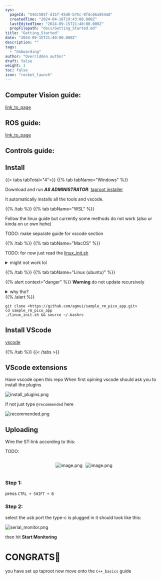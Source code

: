 ```yaml
---
sys:
  pageId: "54dc585f-d15f-45d0-b75c-8fdc66a854a8"
  createdTime: "2024-04-16T19:43:00.000Z"
  lastEditedTime: "2024-09-15T21:40:00.000Z"
  propFilepath: "docs/Getting_Started.md"
title: "Getting_Started"
date: "2024-09-15T21:40:00.000Z"
description: ""
tags:
  - "Onboarding"
author: "Overridden author"
draft: false
weight: 1
toc: false
icon: "rocket_launch"
---
```


## Computer Vision guide:

[link_to_page](86d45bc0-388b-4d26-8848-44f255f73d0e)

## ROS guide:

[link_to_page](3c76c1de-ec8f-46d6-8b0a-294005edc2d5)

## Controls guide:

## Install

{{< tabs tabTotal="4">}}
{{% tab tabName="Windows" %}}

Download and run _**AS ADMINISTRATOR**_: [taproot installer](https://github.com/Thornbots/TeachingFreshies/releases/tag/1.0)

It automatically installs all the tools and vscode.

{{% /tab %}}
{{% tab tabName="WSL" %}}

Follow the linux guide but currently some methods do not work (also ur kinda on ur own hehe)

TODO: make separate guide for vscode section

{{% /tab %}}
{{% tab tabName="MacOS" %}}

TODO: for now just read the [linux_init.sh](https://github.com/agmui/sample_rm_pico_app/blob/main/linux_init.sh)

<details>
<summary>might not work lol</summary>

`brew install libusb pkg-config`

Next install: [vscode](https://code.visualstudio.com/Download)

</details>

{{% /tab %}}
{{% tab tabName="Linux (ubuntu)" %}}

{{% alert context="danger" %}}
**Warning** do not update recursively
<details>
<summary>why tho?</summary>
There are some submodules that may go on for a while (like tinyusb) and I highly
recommend you don't need to get them.
If you want to see what submodules I update just look in `linux_init.sh`
</details>
{{% /alert %}}

```shell
git clone <https://github.com/agmui/sample_rm_pico_app.git>
cd sample_rm_pico_app
./linux_init.sh && source ~/.bashrc
```

## Install VScode

[vscode](https://code.visualstudio.com/Download)

{{% /tab %}}
{{< /tabs >}}

## VScode extensions

Have vscode open this repo
When first opining vscode should ask you to install the plugins

![install_plugins.png](https://prod-files-secure.s3.us-west-2.amazonaws.com/d518164a-d88e-44d1-a4ee-3adb3bd8bce0/89bd30f0-1825-4e77-867b-0a41ce370880/install_plugins.png?X-Amz-Algorithm=AWS4-HMAC-SHA256&X-Amz-Content-Sha256=UNSIGNED-PAYLOAD&X-Amz-Credential=ASIAZI2LB4665JL5ONER%2F20250215%2Fus-west-2%2Fs3%2Faws4_request&X-Amz-Date=20250215T210153Z&X-Amz-Expires=3600&X-Amz-Security-Token=IQoJb3JpZ2luX2VjECUaCXVzLXdlc3QtMiJHMEUCIBgxHBfORI7BA4HBg4EEKhNqQelPV4w9KX8CmT4feFWMAiEA1NO%2Fv%2BX2jD9uulB9afqmpaKPqyb%2B0ej9difHqWKxrTIq%2FwMIThAAGgw2Mzc0MjMxODM4MDUiDMbcd4M5PIuMXp7NVCrcA%2BIg%2BuI5wYJr6GT9TcP2DCpVF8fqxjwKeF1v7rQR%2Fn%2Bn0X5U7J3elFyGpMLi3CFiCAQoID9HlExYgs%2BMtoSNyZevJuhrTg9lHGZZJ79mvi7rg6TYuQw1KdbaK4qgCgB7EFel2yUTFWviSDciTQL%2FSU7CQ04FTtsbn1jPTT7tzyJcymyl8no486FJg3y3emKEZVumjOiRcTivmS5BybOFGWanQFMFX4uOISOyC1xPvfpXY1x4Pcxve2gjCR%2BhfUw5b1G3gyUGII4t6CDS7xOTc2b32N86CdkNiuEvsAOXlqPbXWpl4zs%2FRlTc5KXROPc2GmUezQ1q6Q8Cf4I%2BXZ32yy1%2BKshiyuSdbXF4jX3hDoQIIoBStmKdjzMyKV6sikIR2WRHAcXfYX9hU9H3AznJCEbX3nNXpNt0Bu6Qaodjs5fPnxLAHOLnmVI5xyXgSI7FixtqCfNulsaYlSY76OqQF7kTagaIFbmcSWgWiOu6BDpMlT0ux1qFG0XsFMpqpgo6MSOGUepTHoubVC0MzSp6e93HONJEKSa%2FMl4lx3mg5zPgzacoKSM7cG3G0ZJqHncQxX%2F58fCIg0jn7qaN%2BcfOGmsE4uFcmSSks1RN7l%2BsHxARj4R6iawET5KXJPzRMKX1w70GOqUBflOxrAPEEL%2FKLtohn45Ivrnr0aw9OMoJed1V2GtR0Gdq2WkP5s1MWyGldXCSClNEZcSyS19aQ39zmIrhUp2%2BE1GlcFII3O2DA7JsIyFeSIb5rFzQ12rlxMGQrsw3q72lqeIUieypGnnywc1ZZQMKD%2FKiSBnqFeTwqjtT0LcRv4EVc1kNBG%2B4NkpzE9v74UBm3gMlxj2Z1KWC9n5GxsXic7b2UI9l&X-Amz-Signature=a7531a9d5c05e30c6c458580d0f0ae2e7fc219cb25a14ed4731322ff91f8be25&X-Amz-SignedHeaders=host&x-id=GetObject)

If not just type `@recommended` here  

![recommended.png](https://prod-files-secure.s3.us-west-2.amazonaws.com/d518164a-d88e-44d1-a4ee-3adb3bd8bce0/61e661e9-5d85-4dfc-be0d-8d2097a5e793/recommended.png?X-Amz-Algorithm=AWS4-HMAC-SHA256&X-Amz-Content-Sha256=UNSIGNED-PAYLOAD&X-Amz-Credential=ASIAZI2LB4665JL5ONER%2F20250215%2Fus-west-2%2Fs3%2Faws4_request&X-Amz-Date=20250215T210153Z&X-Amz-Expires=3600&X-Amz-Security-Token=IQoJb3JpZ2luX2VjECUaCXVzLXdlc3QtMiJHMEUCIBgxHBfORI7BA4HBg4EEKhNqQelPV4w9KX8CmT4feFWMAiEA1NO%2Fv%2BX2jD9uulB9afqmpaKPqyb%2B0ej9difHqWKxrTIq%2FwMIThAAGgw2Mzc0MjMxODM4MDUiDMbcd4M5PIuMXp7NVCrcA%2BIg%2BuI5wYJr6GT9TcP2DCpVF8fqxjwKeF1v7rQR%2Fn%2Bn0X5U7J3elFyGpMLi3CFiCAQoID9HlExYgs%2BMtoSNyZevJuhrTg9lHGZZJ79mvi7rg6TYuQw1KdbaK4qgCgB7EFel2yUTFWviSDciTQL%2FSU7CQ04FTtsbn1jPTT7tzyJcymyl8no486FJg3y3emKEZVumjOiRcTivmS5BybOFGWanQFMFX4uOISOyC1xPvfpXY1x4Pcxve2gjCR%2BhfUw5b1G3gyUGII4t6CDS7xOTc2b32N86CdkNiuEvsAOXlqPbXWpl4zs%2FRlTc5KXROPc2GmUezQ1q6Q8Cf4I%2BXZ32yy1%2BKshiyuSdbXF4jX3hDoQIIoBStmKdjzMyKV6sikIR2WRHAcXfYX9hU9H3AznJCEbX3nNXpNt0Bu6Qaodjs5fPnxLAHOLnmVI5xyXgSI7FixtqCfNulsaYlSY76OqQF7kTagaIFbmcSWgWiOu6BDpMlT0ux1qFG0XsFMpqpgo6MSOGUepTHoubVC0MzSp6e93HONJEKSa%2FMl4lx3mg5zPgzacoKSM7cG3G0ZJqHncQxX%2F58fCIg0jn7qaN%2BcfOGmsE4uFcmSSks1RN7l%2BsHxARj4R6iawET5KXJPzRMKX1w70GOqUBflOxrAPEEL%2FKLtohn45Ivrnr0aw9OMoJed1V2GtR0Gdq2WkP5s1MWyGldXCSClNEZcSyS19aQ39zmIrhUp2%2BE1GlcFII3O2DA7JsIyFeSIb5rFzQ12rlxMGQrsw3q72lqeIUieypGnnywc1ZZQMKD%2FKiSBnqFeTwqjtT0LcRv4EVc1kNBG%2B4NkpzE9v74UBm3gMlxj2Z1KWC9n5GxsXic7b2UI9l&X-Amz-Signature=34c42ff9c724d541c12016df40efef66a3fce54f6c1aec980c55772b334894bb&X-Amz-SignedHeaders=host&x-id=GetObject)

## Uploading

Wire the ST-link according to this:

TODO:

<div style="display: flex;flex-direction: row; column-gap:10px; max-width: 630px;justify-content: center;">
<div>

![image.png](https://prod-files-secure.s3.us-west-2.amazonaws.com/d518164a-d88e-44d1-a4ee-3adb3bd8bce0/210ecb78-1116-4d7b-b9b7-2292f66fa2c2/image.png?X-Amz-Algorithm=AWS4-HMAC-SHA256&X-Amz-Content-Sha256=UNSIGNED-PAYLOAD&X-Amz-Credential=ASIAZI2LB4665YFONC3V%2F20250215%2Fus-west-2%2Fs3%2Faws4_request&X-Amz-Date=20250215T210157Z&X-Amz-Expires=3600&X-Amz-Security-Token=IQoJb3JpZ2luX2VjECUaCXVzLXdlc3QtMiJIMEYCIQCehHpQs2ePmCUNrs%2F6ToedzIIMCk%2BAX37xh%2B1uN7ZexQIhAMTrolD5k%2BoVCptRoMaKk03%2FbqOWVXhmOHdkbAjp%2BI6GKv8DCE4QABoMNjM3NDIzMTgzODA1IgyqLcMmr9gB4q1LcUQq3AMHmwux3Fg7u2lU5kT%2B7%2B6j%2F3SSWy3mg1cwOfPIDSpEz2Em1aC80OsyLViOYYhItTK2hqpDgGXZ%2FOlWl41FRc6QDoIDvmtTOGMSr%2BBU3DJHCNrW8JWkx%2F2z3L86HIltUKEECyqTu4QbLY6gSXcYrUgy5puF9TG5jmesh%2FvOqjFVp3e6ven%2Fu7bL%2FdNDynpOmMFGU%2BLylwPBEr%2FUOS9gpC6VWOOMR5LnCcJKd%2BY6w121Dl9xoDQIdmdeCDjUwygWxQV5TFpIQbZbGCY8gXffTEKaxuWldYfnOKz8sS%2BeADPgBTcxl0ZRQWkrBy5Jmvnl8Ipnh2u9PFwrLIM56v2nSWfZw1N%2FbFkTsNHAQSqGymkA2xA3zBtQtqYJu46ihCh3IqHG0piVoBZK6cpJ3Eips5oxhZ617%2F6VtZzvEG6otMHyOeBNVB96DLqwqpYBg8ECFo81ZnTbecUPZFHBX1F2kso5itELVl75YdPRHHkPl8RVGrKlVWlf3whDApdKMnzgb5VYXIIcw3kBhu93hSnBRXo9iSFJFZo00M1Gmtw1mhfj6YCnnYiUFDJMEgZPvHXErkU2Mh8MmFQil95LTWXgilkasXwMcBrcjcQZzkZPVYITcrr6SNjAEwqiwhjBCjDW9cO9BjqkATS7enu46TV%2B1eD9Z5NBwA3chABNh8iFQiNFl1gVVRel2gVhtzJOlhlKxUiF8v7EFz%2BfDdy68wAr8tSkY6p01FP6uwEkZKB7UoMLZf86vWwajTtneXLPCNPm6vi4VhAhyKscqLaBrsezxV783HFRDarM%2BwcHH9yjTR43gGfuqZ%2BPcbVtNdilI3A9yzLsO6bZdrSuFqMNgpHBJzwjb%2Fw23uglia%2BH&X-Amz-Signature=e0c52c720d364f90acad5538ccef7de78bd433174f5b3e5fcb3707bb52abaa8f&X-Amz-SignedHeaders=host&x-id=GetObject)

</div>
<div>

![image.png](https://prod-files-secure.s3.us-west-2.amazonaws.com/d518164a-d88e-44d1-a4ee-3adb3bd8bce0/33a0fd0f-8ca6-4a86-8e09-26e95ded1fff/image.png?X-Amz-Algorithm=AWS4-HMAC-SHA256&X-Amz-Content-Sha256=UNSIGNED-PAYLOAD&X-Amz-Credential=ASIAZI2LB466X5HY266E%2F20250215%2Fus-west-2%2Fs3%2Faws4_request&X-Amz-Date=20250215T210157Z&X-Amz-Expires=3600&X-Amz-Security-Token=IQoJb3JpZ2luX2VjECUaCXVzLXdlc3QtMiJIMEYCIQDRq39PzBXHg9ybjsOJpGkM2hAKfWl7priSoDa13LgiLQIhAKOfyTHi%2FXGK45mOaSnoPKf9LYxdp1P8I9NqQz2IcrqKKv8DCE4QABoMNjM3NDIzMTgzODA1IgxU4Nx%2FKWvrgBmxeYEq3AMu%2B%2F3DNKVmYhBR3B45K%2FNKsuO2k7flenMdsZw1A0NMW2ZjfkRHAEgJpLI31Vge4uUiRu8%2BoU7VThLETVqgs0kzZ4e1%2BNhrWA4KuUylYQ8HKlku%2F4TnlNwBPLRRWvNA0VRkyXxDssmDL3Tw6T%2F7ZgyOUvNAJTlUFtLcG8u9JnBiDJVWVm2VdHN6KuWTSTYXTgzzsemTq0JbDCtt4QQgJ2xgIbngOrHdH0F58WYzkPdU558NOTvkyafigC8sjT7akiheXW5E%2BIPlu6PsyTplxt6Gtj%2FgkUTwAZJvAmTQZPKBdn5PPpNtWx9b1iw77uT0KA82KRbx6SIWcgicGLGH%2FJTjBj3TzjLT4bGsk2AJc4DLBDhFqGo3J8Pm6ek4zqRHn2nKX1HV%2F0n0FnNSmz%2BfCs94WMW2ZMbnovyBqzprOCu9Nd209Htzn%2Brb8Tm6WiIl%2FfYyxMMhMspm9XXAotCoZTjMMa8ojSVfI8pFhcBbIO52Jqy0xzIet7LYZOJlO1WbsnSA4kImjYWsOWCmo0Atvo0MxMeR5IhdPGDH5YZ3FSsmd%2BfoBVMvI50QB8YYFo9%2FxXBtQwuUFnOntFGqzqpYE0X51V9KxwZXOFgnL%2FlDHlA1uK0yLHut4UzQUV6dEzCh9cO9BjqkAUGeUJPuMBDx5M%2FutgWIO3IssI70zLuDkk0M5MB42YX1BRRRKw6OVl02aDJa33fd4NuFI1Aa%2B2vGO9%2F1WJS85zIjucWL5eWC%2FuojoTo3bMXC4yZ0pV%2BKIAbs2c7oIWcLon50qp9YBAoTZngJmdYQm9%2BDdaV6v7NNBgBXZS%2FAR5k0DAX1uUec0AyotkP0SPy75crgyDHnWclNPoWeA%2FoWe4OcHJpP&X-Amz-Signature=a5b5a3f1d5f2fadaf2e495784fdfcee1a511ad57c8e9d2b05618f33c56367256&X-Amz-SignedHeaders=host&x-id=GetObject)

</div>
</div>

### Step 1:

press `CTRL + SHIFT + B`

### Step 2:

select the usb port the type-c is plugged in it should look like this:

![serial_monitor.png](https://prod-files-secure.s3.us-west-2.amazonaws.com/d518164a-d88e-44d1-a4ee-3adb3bd8bce0/f03f4774-05d4-4393-b6a0-d5efb6d315ab/serial_monitor.png?X-Amz-Algorithm=AWS4-HMAC-SHA256&X-Amz-Content-Sha256=UNSIGNED-PAYLOAD&X-Amz-Credential=ASIAZI2LB4665JL5ONER%2F20250215%2Fus-west-2%2Fs3%2Faws4_request&X-Amz-Date=20250215T210153Z&X-Amz-Expires=3600&X-Amz-Security-Token=IQoJb3JpZ2luX2VjECUaCXVzLXdlc3QtMiJHMEUCIBgxHBfORI7BA4HBg4EEKhNqQelPV4w9KX8CmT4feFWMAiEA1NO%2Fv%2BX2jD9uulB9afqmpaKPqyb%2B0ej9difHqWKxrTIq%2FwMIThAAGgw2Mzc0MjMxODM4MDUiDMbcd4M5PIuMXp7NVCrcA%2BIg%2BuI5wYJr6GT9TcP2DCpVF8fqxjwKeF1v7rQR%2Fn%2Bn0X5U7J3elFyGpMLi3CFiCAQoID9HlExYgs%2BMtoSNyZevJuhrTg9lHGZZJ79mvi7rg6TYuQw1KdbaK4qgCgB7EFel2yUTFWviSDciTQL%2FSU7CQ04FTtsbn1jPTT7tzyJcymyl8no486FJg3y3emKEZVumjOiRcTivmS5BybOFGWanQFMFX4uOISOyC1xPvfpXY1x4Pcxve2gjCR%2BhfUw5b1G3gyUGII4t6CDS7xOTc2b32N86CdkNiuEvsAOXlqPbXWpl4zs%2FRlTc5KXROPc2GmUezQ1q6Q8Cf4I%2BXZ32yy1%2BKshiyuSdbXF4jX3hDoQIIoBStmKdjzMyKV6sikIR2WRHAcXfYX9hU9H3AznJCEbX3nNXpNt0Bu6Qaodjs5fPnxLAHOLnmVI5xyXgSI7FixtqCfNulsaYlSY76OqQF7kTagaIFbmcSWgWiOu6BDpMlT0ux1qFG0XsFMpqpgo6MSOGUepTHoubVC0MzSp6e93HONJEKSa%2FMl4lx3mg5zPgzacoKSM7cG3G0ZJqHncQxX%2F58fCIg0jn7qaN%2BcfOGmsE4uFcmSSks1RN7l%2BsHxARj4R6iawET5KXJPzRMKX1w70GOqUBflOxrAPEEL%2FKLtohn45Ivrnr0aw9OMoJed1V2GtR0Gdq2WkP5s1MWyGldXCSClNEZcSyS19aQ39zmIrhUp2%2BE1GlcFII3O2DA7JsIyFeSIb5rFzQ12rlxMGQrsw3q72lqeIUieypGnnywc1ZZQMKD%2FKiSBnqFeTwqjtT0LcRv4EVc1kNBG%2B4NkpzE9v74UBm3gMlxj2Z1KWC9n5GxsXic7b2UI9l&X-Amz-Signature=14ada356410672e271df798fb47862fa5bc35e21266874be94eaa3cb28162229&X-Amz-SignedHeaders=host&x-id=GetObject)

then hit **Start Monitoring**

# CONGRATS🎉

you have set up taproot now move onto the `C++_basics` guide
